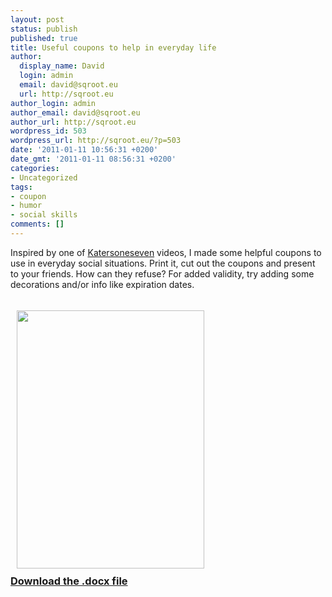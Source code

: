 ```yaml
---
layout: post
status: publish
published: true
title: Useful coupons to help in everyday life
author:
  display_name: David
  login: admin
  email: david@sqroot.eu
  url: http://sqroot.eu
author_login: admin
author_email: david@sqroot.eu
author_url: http://sqroot.eu
wordpress_id: 503
wordpress_url: http://sqroot.eu/?p=503
date: '2011-01-11 10:56:31 +0200'
date_gmt: '2011-01-11 08:56:31 +0200'
categories:
- Uncategorized
tags:
- coupon
- humor
- social skills
comments: []
---
```

<p>Inspired by one of <a href="http://www.youtube.com/katersoneseven">Katersoneseven</a> videos, I made some helpful coupons to use in everyday social situations. Print it, cut out the coupons and present to your friends. How can they refuse? For added validity, try adding some decorations and/or info like expiration dates.</p>
<h3><a href="http://sqroot.eu/wp-content/uploads/file/coupon-shot.PNG"><img alt="" src="http://sqroot.eu/wp-content/uploads/file/coupon-shot.PNG" style="width: 300px;height: 413px;margin: 10px" /></a><br /><a href="http://sqroot.eu/wp-content/uploads/2011/01/Free-Coupon-for.docx">Download the .docx file</a></h3>
